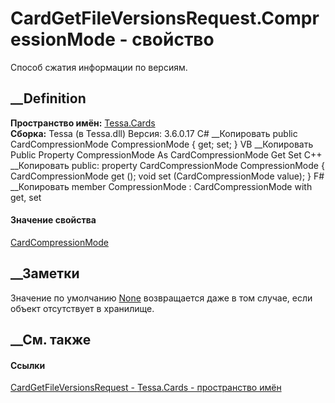 # CardGetFileVersionsRequest.CompressionMode - свойство
Способ сжатия информации по версиям.
## __Definition
 **Пространство имён:** [Tessa.Cards](N_Tessa_Cards.htm)  
 **Сборка:** Tessa (в Tessa.dll) Версия: 3.6.0.17
C# __Копировать
     public CardCompressionMode CompressionMode { get; set; }
VB __Копировать
     Public Property CompressionMode As CardCompressionMode
    	Get
    	Set
C++ __Копировать
     public:
    property CardCompressionMode CompressionMode {
    	CardCompressionMode get ();
    	void set (CardCompressionMode value);
    }
F# __Копировать
     member CompressionMode : CardCompressionMode with get, set
#### Значение свойства
[CardCompressionMode](T_Tessa_Cards_CardCompressionMode.htm)
##  __Заметки
Значение по умолчанию [None](T_Tessa_Cards_CardCompressionMode.htm)
возвращается даже в том случае, если объект отсутствует в хранилище.
## __См. также
#### Ссылки
[CardGetFileVersionsRequest - ](T_Tessa_Cards_CardGetFileVersionsRequest.htm)
[Tessa.Cards - пространство имён](N_Tessa_Cards.htm)
